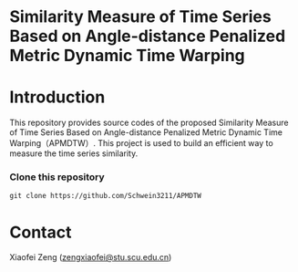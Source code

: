 # Similarity Measure of Time Series Based on Angle-distance Penalized Metric Dynamic Time Warping

# Introduction
This repository provides source codes of the proposed Similarity Measure of Time Series Based on Angle-distance Penalized Metric Dynamic Time Warping（APMDTW）. This project is used to build an efficient way to measure the time series similarity. 


### Clone this repository
```
git clone https://github.com/Schwein3211/APMDTW
```


# Contact

Xiaofei Zeng (zengxiaofei@stu.scu.edu.cn)
